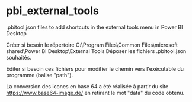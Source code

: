 # pbi_external_tools
.pbitool.json files to add shortcuts in the external tools menu in Power BI Desktop

Créer si besoin le répertoire C:\Program Files\Common Files\microsoft shared\Power BI Desktop\External Tools
Déposer les fichiers .pbitool.json souhaités.

Editer si besoin ces fichiers pour modifier le chemin vers l'exécutable du programme (balise "path").

La conversion des icones en base 64 a été réalisée à partir du site https://www.base64-image.de/ en retirant le mot "data" du code obtenu.
